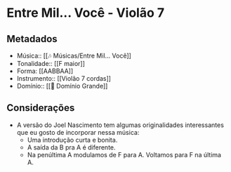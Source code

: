 # Entre Mil... Você - Violão 7

## Metadados
- Música:: [[🎶 Músicas/Entre Mil... Você]]
- Tonalidade:: [[F maior]]
- Forma: [[AABBAA]]
- Instrumento:: [[Violão 7 cordas]]
- Domínio:: [[💪 Domínio Grande]]

## Considerações

- A versão do Joel Nascimento tem algumas originalidades interessantes que eu gosto de incorporar nessa música:
	- Uma introdução curta e bonita.
	- A saída da B pra A é diferente.
	- Na penúltima A modulamos de F para A. Voltamos para F na última A.
